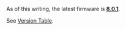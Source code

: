 As of this writing, the latest firmware is
**[8.0.1](8.0.1.md "wikilink")**.

See [Version Table](Version%20Table.md "wikilink").
